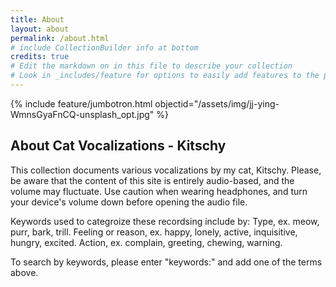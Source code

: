 ```yaml
---
title: About
layout: about
permalink: /about.html
# include CollectionBuilder info at bottom
credits: true
# Edit the markdown on in this file to describe your collection
# Look in _includes/feature for options to easily add features to the page
---
```


{% include feature/jumbotron.html objectid="/assets/img/jj-ying-WmnsGyaFnCQ-unsplash_opt.jpg" %}

## About Cat Vocalizations - Kitschy

This collection documents various vocalizations by my cat, Kitschy. Please, be aware that the content of this site is entirely audio-based, and the volume may fluctuate. Use caution when wearing headphones, and turn your device's volume down before opening the audio file.

Keywords used to categroize these recordsing include by:
Type, ex. meow, purr, bark, trill.
Feeling or reason, ex. happy, lonely, active, inquisitive, hungry, excited.
Action, ex. complain, greeting, chewing, warning.

To search by keywords, please enter "keywords:" and add one of the terms above.

